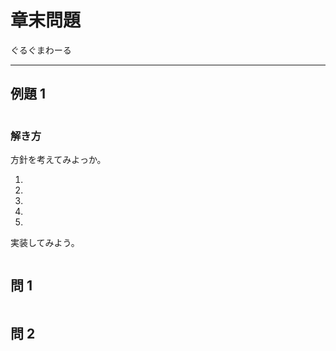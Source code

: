 # 章末問題

ぐるぐまわーる

---

## 例題 1

```

```

### 解き方

方針を考えてみよっか。

1.
2.
3.
4.
5.

実装してみよう。

```cpp

```

## 問 1

```

```

## 問 2

```

```
